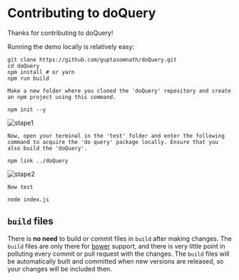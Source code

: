 
# Contributing to doQuery

Thanks for contributing to doQuery!

Running the demo locally is relatively easy:

```
git clone https://github.com/guptasomnath/doQuery.git
cd doQuery
npm install # or yarn
npm run build

```


`Make a new folder where you cloned the 'doQuery' repository and create an npm project using this command.`

```npm init --y```

![stape1](https://lh3.googleusercontent.com/d/1dOAoPESSeL0CSVQBIg-yzQG40xRfsWvG)

`Now, open your terminal in the 'test' folder and enter the following command to acquire the 'do query' package locally. Ensure that you also build the 'doQuery'.`

``` npm link ../doQuery ```

![stape2](https://lh3.googleusercontent.com/d/1kMg800OM15dL_qDbF1SfHF0CVt-pPjcc)

`Now test`

`node index.js`


## `build` files

There is **no need** to build or commit files in `build` after making changes. The `build` files are only there for [bower](http://bower.io) support, and there is very little point in polluting every commit or pull request with the changes. The `build` files will be automatically built and committed when new versions are released, so your changes will be included then.


